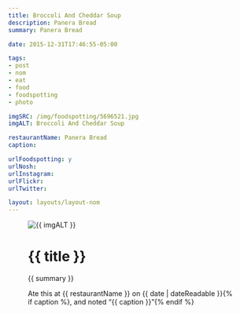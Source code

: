 ```yaml
---
title: Broccoli And Cheddar Soup
description: Panera Bread
summary: Panera Bread

date: 2015-12-31T17:46:55-05:00

tags:
- post
- nom
- eat
- food
- foodspotting
- photo

imgSRC: /img/foodspotting/5696521.jpg
imgALT: Broccoli And Cheddar Soup

restaurantName: Panera Bread
caption: 

urlFoodspotting: y
urlNosh: 
urlInstagram: 
urlFlickr:
urlTwitter: 

layout: layouts/layout-nom
---
```

<figure class="nom">
	<img class="u-photo img-border" src="{{ imgSRC }}" alt="{{ imgALT }}">
	<figcaption>
		<h1 class="title p-name">{{ title }}</h1>
		<p class="summary">{{ summary }}</p>
		<p>Ate this at {{ restaurantName }} on <time class="dt-published" datetime="{{ date | dateIso }}">{{ date | dateReadable }}</time>{% if caption %}, and noted <q class="">{{ caption }}</q>{% endif %}
	</figcaption>
</figure>